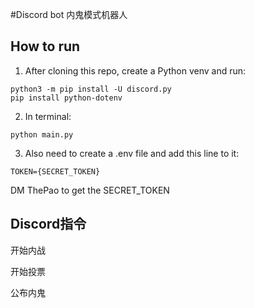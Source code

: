 #Discord bot 内鬼模式机器人

## How to run
1. After cloning this repo, create a Python venv and run:
```
python3 -m pip install -U discord.py
pip install python-dotenv
```
2. In terminal:
```
python main.py
```
3. Also need to create a .env file and add this line to it:
```
TOKEN={SECRET_TOKEN}
```
DM ThePao to get the SECRET_TOKEN


## Discord指令
开始内战

开始投票

公布内鬼
